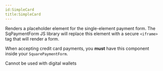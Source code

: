 ```yaml
---
id:SimpleCard
title:SimpleCard
---
```

Renders a placeholder element for the single-element payment form. The SqPaymentForm JS library will replace this element with
a secure `<iframe>` tag that will render a form.

When accepting credit card payments, you **must** have this component inside your `SquarePaymentForm`.

Cannot be used with digital wallets
